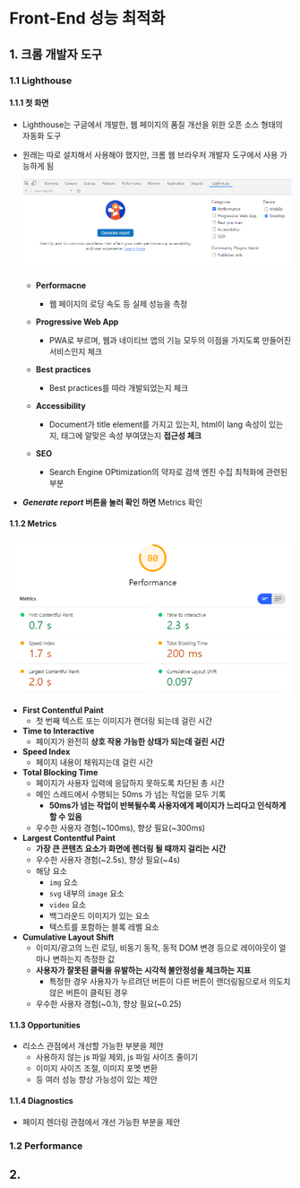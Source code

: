 # Front-End 성능 최적화

## 1. 크롬 개발자 도구

### 1.1 Lighthouse

#### 1.1.1 첫 화면

- Lighthouse는 구글에서 개발한, 웹 페이지의 품질 개선을 위한 오픈 소스 형태의 자동화 도구

- 원래는 따로 설치해서 사용해야 했지만, 크롬 웹 브라우저 개발자 도구에서 사용 가능하게 됨

  ![image-20211221222054641](Front-End_성능_최적화.assets/image-20211221222054641.png)

  - **Performacne**
    - 웹 페이지의 로딩 속도 등 실제 성능을 측정

  - **Progressive Web App**
    - PWA로 부르며, 웹과 네이티브 앱의 기능 모두의 이점을 가지도록 만들어진 서비스인지 체크

  - **Best practices**
    - Best practices를 따라 개발되었는지 체크

  - **Accessibility**
    - Document가 title element를 가지고 있는지, html이 lang 속성이 있는지, 태그에 알맞은 속성 부여댔는지 **접근성 체크**

  - **SEO**
    - Search Engine OPtimization의 약자로 검색 엔진 수집 최적화에 관련된 부분

- ***Generate report* 버튼을 눌러 확인 하면** Metrics 확인

#### 1.1.2 Metrics

  ![image-20211221225131820](Front-End_성능_최적화.assets/image-20211221225131820.png)

  - **First Contentful Paint**
    - 첫 번째 텍스트 또는 이미지가 랜더링 되는데 걸린 시간
  - **Time to Interactive**
    - 페이지가 완전히 **상호 작용 가능한 상태가 되는데 걸린 시간**
  - **Speed Index**
    - 페이지 내용이 채워지는데 걸린 시간
  - **Total Blocking Time**
    - 페이지가 사용자 입력에 응답하지 못하도록 차단된 총 시간
    - 메인 스레드에서 수행되는 50ms 가 넘는 작업을 모두 기록
      - **50ms가 넘는 작업이 반복될수록 사용자에게 페이지가 느리다고 인식하게 할 수 있음**
    - 우수한 사용자 경험(~100ms), 향상 필요(~300ms)
  - **Largest Contentful Paint**
    - **가장 큰 콘텐츠 요소가 화면에 렌더링 될 때까지 걸리는 시간**
    - 우수한 사용자 경험(~2.5s), 향상 필요(~4s)
    - 해당 요소
      - `img` 요소
      - `svg` 내부의 `image` 요소
      - `video` 요소
      - 백그라운드 이미지가 있는 요소
      - 텍스트를 포함하는 블록 레벨 요소
  - **Cumulative Layout Shift**
    - 이미지/광고의 느린 로딩, 비동기 동작, 동적 DOM 변경 등으로 레이아웃이 얼마나 변하는지 측정한 값
    - **사용자가 잘못된 클릭을 유발하는 시각적 불안정성을 체크하는 지표**
      - 특정한 경우 사용자가 누르려던 버튼이 다른 버튼이 랜더링됨으로서 의도치 않은 버튼이 클릭된 경우
    - 우수한 사용자 경험(~0.1), 향상 필요(~0.25)

#### 1.1.3 Opportunities

- 리소스 관점에서 개선할 가능한 부분을 제안
  - 사용하지 않는 js 파일 제외, js 파일 사이즈 줄이기
  - 이미지 사이즈 조절, 이미지 포멧 변환
  - 등 여러 성능 향상 가능성이 있는 제안

#### 1.1.4 Diagnostics

- 페이지 렌더링 관점에서 개선 가능한 부분을 제안

### 1.2 Performance

## 2. 

